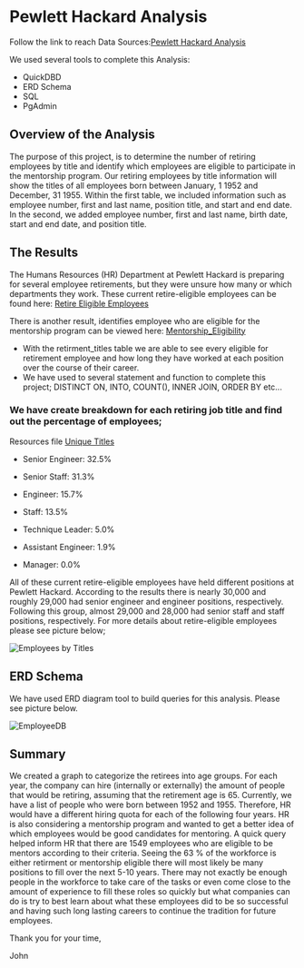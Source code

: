 # Pewlett Hackard Analysis
Follow the link to reach Data Sources:[Pewlett Hackard Analysis](https://github.com/JohnCselcuk/Pewlett-Hackard-Analysis)  

We used several tools to complete this Analysis:
- QuickDBD
- ERD Schema
- SQL
- PgAdmin

## Overview of the Analysis


The purpose of this project, is to determine the number of retiring employees by title and identify which employees are eligible to participate in the mentorship program. Our retiring employees by title information will show the titles of all employees born between January, 1 1952 and December, 31 1955. Within the first table, we included information such as employee number, first and last name, position title, and start and end date. In the second, we added employee number, first and last name, birth date, start and end date, and position title.

## The Results
The Humans Resources (HR) Department at Pewlett Hackard is preparing for several employee retirements, but they were unsure how many or which departments they work. These current retire-eligible employees can be found here:
[Retire Eligible Employees](https://github.com/JohnCselcuk/Pewlett-Hackard-Analysis/blob/main/Analysis%20Projects%20Folder/Pewlett-Hackard-Analysis%20Folder/Data/retirement_titles.csv)

There is another result, identifies employee who are eligible for the mentorship program can be viewed here: [Mentorship_Eligibility](https://github.com/JohnCselcuk/Pewlett-Hackard-Analysis/blob/main/Analysis%20Projects%20Folder/Pewlett-Hackard-Analysis%20Folder/Data/mentorship_eligibilty.csv)

- With the retirment_titles table we are able to see every eligible for retirement employee and how long they have worked at each position over the course of their career.
- We have used to several statement and function to complete this project; DISTINCT ON, INTO, COUNT(), INNER JOIN, ORDER BY etc...
### We have create breakdown for each retiring job title and find out the percentage of employees;
 
Resources file [Unique Titles](https://github.com/JohnCselcuk/Pewlett-Hackard-Analysis/blob/main/Analysis%20Projects%20Folder/Pewlett-Hackard-Analysis%20Folder/Data/unique_titles.csv)
 
 - Senior Engineer: 32.5%
    
 - Senior Staff: 31.3%
    
 - Engineer: 15.7%
    
 - Staff: 13.5%
    
 - Technique Leader: 5.0%
    
 - Assistant Engineer: 1.9%
    
 - Manager: 0.0%


All of these current retire-eligible employees have held different positions at Pewlett Hackard. According to the results there is nearly 30,000 and roughly 29,000 had senior engineer and engineer positions, respectively. Following this group, almost 29,000 and 28,000 had senior staff and staff positions, respectively. For more details about retire-eligible employees please see picture below;

![Employees by Titles](https://user-images.githubusercontent.com/85411967/137603448-ff6ffbd5-b9f5-4080-8ced-45f2c5d5d707.png)

## ERD Schema
We have used ERD diagram tool to build queries for this analysis. Please see picture below.

![EmployeeDB](https://user-images.githubusercontent.com/85411967/137627486-f2c1afe3-3380-414c-9067-752a82575a38.png)

## Summary
We created  a graph to categorize the retirees into age groups. For each year, the company can hire (internally or externally) the amount of people that would be retiring, assuming that the retirement age is 65. Currently, we have a list of people who were born between 1952 and 1955. Therefore, HR would have a different hiring quota for each of the following four years. HR is also considering a mentorship program and wanted to get a better idea of which employees would be good candidates for mentoring. A quick query helped inform HR that there are 1549 employees who are eligible to be mentors according to their criteria. Seeing the 63 % of the workforce is either retirment or mentorship eligible there will most likely be many positions to fill over the next 5-10 years. There may not exactly be enough people in the workforce to take care of the tasks or even come close to the amount of experience to fill these roles so quickly but what companies can do is try to best learn about what these employees did to be so successful and having such long lasting careers to continue the tradition for future employees.

Thank you for your time,

John
